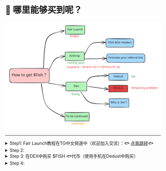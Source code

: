 # 💸 哪里能够买到呢？

<img src="../.gitbook/assets/file.excalidraw.svg" alt="" class="gitbook-drawing">

***

<details>

<summary>Step1: Fair Launch教程在TG中文频道中（欢迎加入交流）：🐟 <a href="https://t.me/tonfish_en/23194/30810">点我跳转</a>🐟</summary>



</details>

<details>

<summary>Step 2: </summary>



</details>

<details>

<summary>Step 3: 在DEX中购买 $FISH 🐟代币（使用手机在Dedust中购买）</summary>

<img src="../.gitbook/assets/de购买教程.png" alt="" data-size="original">

代币合约地址：EQATcUc69sGSCCMSadsVUKdGwM1BMKS-HKCWGPk60xZGgwsK

</details>

<details>

<summary>Step 4: </summary>



</details>
